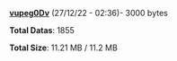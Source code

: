 [**vupeg0Dv**](/data/vupeg0Dv.txt) (27/12/22 - 02:36)- 3000 bytes

**Total Datas**: 1855

**Total Size**: 11.21 MB / 11.2 MB